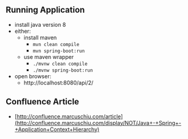 ## Running Application
- install java version 8
- either:
    - install maven
        - <code>mvn clean compile</code>
        - <code>mvn spring-boot:run</code>
    - use maven wrapper
        - <code>./mvnw clean compile</code>
        - <code>./mvnw spring-boot:run</code>
- open browser:
  - http://localhost:8080/api/2/

## Confluence Article
- [http://confluence.marcuschiu.com/article](http://confluence.marcuschiu.com/display/NOT/Java+-+Spring+-+Application+Context+Hierarchy)